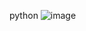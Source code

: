  python 
![image](https://user-images.githubusercontent.com/103654560/193679323-5859ff79-19d1-46ee-808d-ff3d50a54a5c.png)
